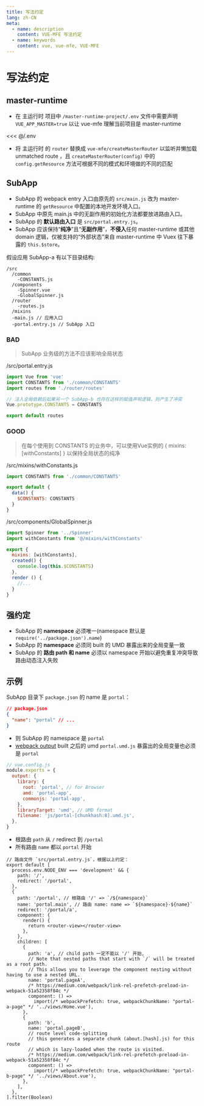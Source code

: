 ```yaml
---
title: 写法约定
lang: zh-CN
meta:
  - name: description
    content: VUE-MFE 写法约定
  - name: keywords
    content: vue, vue-mfe, VUE-MFE
---
```


# 写法约定

## master-runtime

+ 在 主运行时 项目中 `/master-runtime-project/.env` 文件中需要声明 `VUE_APP_MASTER=true` 以让 vue-mfe 理解当前项目是 master-runtime

<<< @/.env

+ 将 主运行时 的 `router` 替换成 `vue-mfe/createMasterRouter` 以监听并懒加载 unmatched route ，且 `createMasterRouter(config)` 中的 `config.getResource` 方法可根据不同的模式和环境做的不同的匹配


## SubApp
+ SubApp 的 webpack entry 入口由原先的 `src/main.js` 改为 master-runtime 的 `getResource` 中配置的本地开发环境入口。
+ SubApp 中原先 main.js 中的无副作用的初始化方法都要放进路由入口。
+ SubApp 的 **默认路由入口** 是 `src/portal.entry.js`。
+ SubApp 应该保持“**纯净**”且“**无副作用**”，**不侵入**任何 master-runtime 或其他 domain 逻辑，仅被支持的“外部状态”来自 master-runtime 中 Vuex 往下暴露的 `this.$store`。

假设应用 SubApp-a 有以下目录结构:
```
/src
  /common
    -CONSTANTS.js
  /components
    -Spinner.vue
    -GlobalSpinner.js
  /router
    -routes.js
  /mixins
  -main.js // 应用入口
  -portal.entry.js // SubApp 入口
```

### BAD
> SubApp 业务级的方法不应该影响全局状态

/src/portal.entry.js
```js
import Vue from 'vue'
import CONSTANTS from './common/CONSTANTS'
import routes from './router/routes'

// 注入全局依赖后如果另一个 SubApp-b 也存在这样的赋值声明逻辑，则产生了冲突
Vue.prototype.CONSTANTS = CONSTANTS

export default routes
```

### GOOD
> 在每个使用到 CONSTANTS 的业务中，可以使用Vue实例的 { mixins: [withConstants] } 以保持全局状态的纯净

/src/mixins/withConstants.js
```js
import CONSTANTS from './common/CONSTANTS'

export default {
  data() {
    $CONSTANTS: CONSTANTS
  }
}
```

/src/components/GlobalSpinner.js
```js
import Spinner from '../Spinner'
import withConstants from '@/mixins/withConstants'

export {
  mixins: [withConstants],
  created() {
    console.log(this.$CONSTANTS)
  },
  render () {
    //...
  }
}
```


## 强约定
+ SubApp 的 **namespace** 必须唯一(namespace 默认是 `require('../package.json').name`)
+ SubApp 的 **namespace** 必须同 built 的 UMD 暴露出来的全局变量一致
+ SubApp 的 **路由 path 和 name** 必须以 namespace 开始以避免重复冲突导致路由动态注入失败

## 示例

SubApp 目录下 `package.json` 的 name 是 `portal`：
```json
// package.json
{
  "name": "portal" // ...
}
```

+ 则 SubApp 的 namespace 是 `portal`
+ [webpack output](https://webpack.js.org/configuration/output/) built 之后的 umd `portal.umd.js` 暴露出的全局变量也必须是 `portal`

```js
// vue.config.js
module.exports = {
  output: {
    library: {
      root: 'portal', // for Browser
      amd: 'portal-app',
      commonjs: 'portal-app',
    },
    libraryTarget: 'umd', // UMD format
    filename: 'js/portal-[chunkhash:8].umd.js',
  },
}
```

+ 根路由 `path` 从 `/` redirect 到 `/portal`
+ 所有路由 `name` 都以 `portal` 开始

```js{5,8,9,21,28}
// 路由文件 `src/portal.entry.js`，根据以上约定：
export default [
  process.env.NODE_ENV === 'development' && {
    path: '/',
    redirect: '/portal',
  },
  {
    path: '/portal', // 根路由 '/' => `/${namespace}`
    name: 'portal.main', // 路由 name: name => `${namespace}-${name}`
    redirect: '/portal/a',
    component: {
      render() {
        return <router-view></router-view>
      },
    },
    children: [
      {
        path: 'a', // child path 一定不能以 '/' 开始,
        // Note that nested paths that start with `/` will be treated as a root path.
        // This allows you to leverage the component nesting without having to use a nested URL.
        name: 'portal.pageA',
        /* https://medium.com/webpack/link-rel-prefetch-preload-in-webpack-51a52358f84c */
        component: () =>
          import(/* webpackPrefetch: true, webpackChunkName: "portal-a-page" */ '../views/Home.vue'),
      },
      {
        path: 'b',
        name: 'portal.pageB',
        // route level code-splitting
        // this generates a separate chunk (about.[hash].js) for this route
        // which is lazy-loaded when the route is visited.
        /* https://medium.com/webpack/link-rel-prefetch-preload-in-webpack-51a52358f84c */
        component: () =>
          import(/* webpackPrefetch: true, webpackChunkName: "portal-b-page" */ '../views/About.vue'),
      },
    ],
  },
].filter(Boolean)
```
